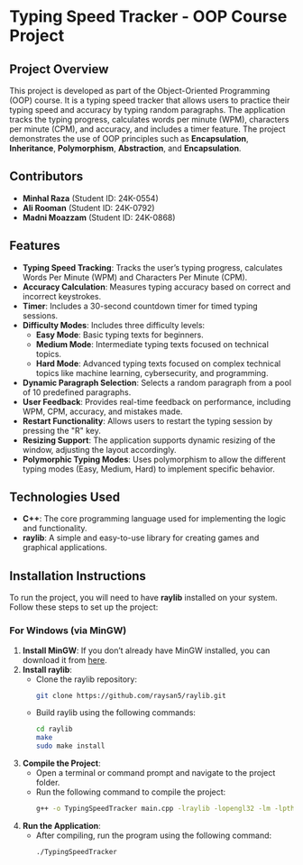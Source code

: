 # Typing Speed Tracker - OOP Course Project

## **Project Overview**

This project is developed as part of the Object-Oriented Programming (OOP) course. It is a typing speed tracker that allows users to practice their typing speed and accuracy by typing random paragraphs. The application tracks the typing progress, calculates words per minute (WPM), characters per minute (CPM), and accuracy, and includes a timer feature. The project demonstrates the use of OOP principles such as **Encapsulation**, **Inheritance**, **Polymorphism**, **Abstraction**, and **Encapsulation**.

## **Contributors**
- **Minhal Raza** (Student ID: 24K-0554)
- **Ali Rooman** (Student ID: 24K-0792)
- **Madni Moazzam** (Student ID: 24K-0868)

## **Features**
- **Typing Speed Tracking**: Tracks the user’s typing progress, calculates Words Per Minute (WPM) and Characters Per Minute (CPM).
- **Accuracy Calculation**: Measures typing accuracy based on correct and incorrect keystrokes.
- **Timer**: Includes a 30-second countdown timer for timed typing sessions.
- **Difficulty Modes**: Includes three difficulty levels:
  - **Easy Mode**: Basic typing texts for beginners.
  - **Medium Mode**: Intermediate typing texts focused on technical topics.
  - **Hard Mode**: Advanced typing texts focused on complex technical topics like machine learning, cybersecurity, and programming.
- **Dynamic Paragraph Selection**: Selects a random paragraph from a pool of 10 predefined paragraphs.
- **User Feedback**: Provides real-time feedback on performance, including WPM, CPM, accuracy, and mistakes made.
- **Restart Functionality**: Allows users to restart the typing session by pressing the "R" key.
- **Resizing Support**: The application supports dynamic resizing of the window, adjusting the layout accordingly.
- **Polymorphic Typing Modes**: Uses polymorphism to allow the different typing modes (Easy, Medium, Hard) to implement specific behavior.

## **Technologies Used**
- **C++**: The core programming language used for implementing the logic and functionality.
- **raylib**: A simple and easy-to-use library for creating games and graphical applications.

## **Installation Instructions**
To run the project, you will need to have **raylib** installed on your system. Follow these steps to set up the project:

### **For Windows (via MinGW)**
1. **Install MinGW**: If you don’t already have MinGW installed, you can download it from [here](http://www.mingw.org/).
2. **Install raylib**:
   - Clone the raylib repository: 
     ```bash
     git clone https://github.com/raysan5/raylib.git
     ```
   - Build raylib using the following commands:
     ```bash
     cd raylib
     make
     sudo make install
     ```
3. **Compile the Project**:
   - Open a terminal or command prompt and navigate to the project folder.
   - Run the following command to compile the project:
     ```bash
     g++ -o TypingSpeedTracker main.cpp -lraylib -lopengl32 -lm -lpthread -ldl -lX11
     ```
4. **Run the Application**:
   - After compiling, run the program using the following command:
     ```bash
     ./TypingSpeedTracker
     ```
